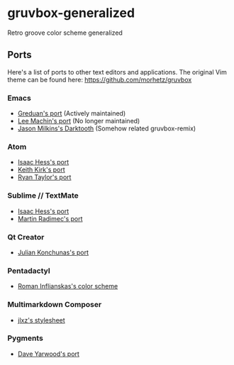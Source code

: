 gruvbox-generalized
===================

Retro groove color scheme generalized

## Ports

Here's a list of ports to other text editors and applications. The original Vim theme can be found here: https://github.com/morhetz/gruvbox

### Emacs

- [Greduan's port](https://github.com/Greduan/emacs-theme-gruvbox) (Actively maintained)
- [Lee Machin's port](https://github.com/leemachin/emacs-gruvbox-theme) (No longer maintained)
- [Jason Milkins's Darktooth](https://github.com/emacsfodder/emacs-theme-darktooth) (Somehow related gruvbox-remix)

### Atom

- [Isaac Hess's port](https://github.com/isaachess/gruvbox-atom)
- [Keith Kirk's port](https://github.com/kmfk/atom-gruvbox-dark)
- [Ryan Taylor's port](https://github.com/ryanmt/atom-gruvbox-dark)

### Sublime // TextMate

- [Isaac Hess's port](https://github.com/isaachess/gruvbox-sublime)
- [Martin Radimec's port](https://bitbucket.org/martinradimec/gruvbox/)

### Qt Creator

- [Julian Konchunas's port](https://github.com/konchunas/gruvbox-qtcreator)

### Pentadactyl

- [Roman Inflianskas's color scheme](https://github.com/rominf/pentadactyl-gruvbox)

### Multimarkdown Composer

- [jlxz's stylesheet](https://github.com/jlxz/mmdc_gruvbox_style)

### Pygments

- [Dave Yarwood's port](https://github.com/daveyarwood/gruvbox-pygments)
